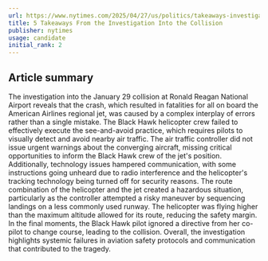 ```yaml
---
url: https://www.nytimes.com/2025/04/27/us/politics/takeaways-investigation-airport-collision.html
title: 5 Takeaways From the Investigation Into the Collision
publisher: nytimes
usage: candidate
initial_rank: 2
---
```

## Article summary
The investigation into the January 29 collision at Ronald Reagan National Airport reveals that the crash, which resulted in fatalities for all on board the American Airlines regional jet, was caused by a complex interplay of errors rather than a single mistake. The Black Hawk helicopter crew failed to effectively execute the see-and-avoid practice, which requires pilots to visually detect and avoid nearby air traffic. The air traffic controller did not issue urgent warnings about the converging aircraft, missing critical opportunities to inform the Black Hawk crew of the jet's position. Additionally, technology issues hampered communication, with some instructions going unheard due to radio interference and the helicopter's tracking technology being turned off for security reasons. The route combination of the helicopter and the jet created a hazardous situation, particularly as the controller attempted a risky maneuver by sequencing landings on a less commonly used runway. The helicopter was flying higher than the maximum altitude allowed for its route, reducing the safety margin. In the final moments, the Black Hawk pilot ignored a directive from her co-pilot to change course, leading to the collision. Overall, the investigation highlights systemic failures in aviation safety protocols and communication that contributed to the tragedy.
